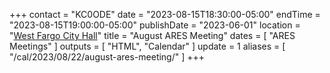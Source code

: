 +++
contact = "KC0ODE"
date = "2023-08-15T18:30:00-05:00"
endTime = "2023-08-15T19:00:00-05:00"
publishDate = "2023-06-01"
location = "[West Fargo City Hall](/places/west-fargo-city-hall/)"
title = "August ARES Meeting"
dates = [ "ARES Meetings" ]
outputs = [ "HTML", "Calendar" ]
update = 1
aliases = [ "/cal/2023/08/22/august-ares-meeting/" ]
+++

